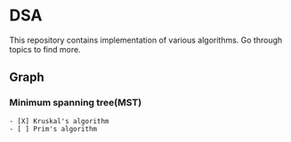 # DSA

This repository contains implementation of various algorithms.
Go through topics to find more.

## Graph

### Minimum spanning tree(MST)
    - [X] Kruskal's algorithm
    - [ ] Prim's algorithm
